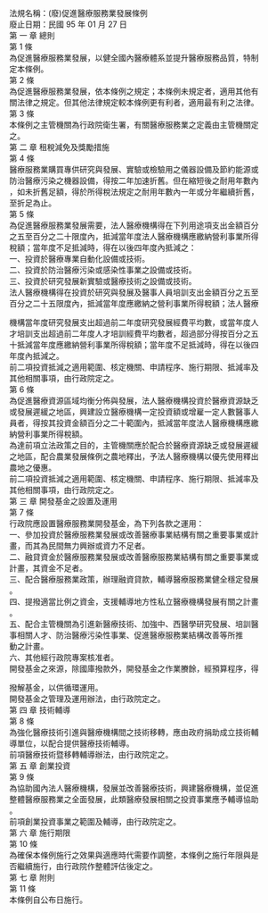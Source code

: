 法規名稱：(廢)促進醫療服務業發展條例  
廢止日期：民國 95 年 01 月 27 日  
第 一 章 總則  
第 1 條  
為促進醫療服務業發展，以健全國內醫療體系並提升醫療服務品質，特制  
定本條例。  
第 2 條  
為促進醫療服務業發展，依本條例之規定；本條例未規定者，適用其他有  
關法律之規定。但其他法律規定較本條例更有利者，適用最有利之法律。  
第 3 條  
本條例之主管機關為行政院衛生署，有關醫療服務業之定義由主管機關定  
之。  
第 二 章 租稅減免及獎勵措施  
第 4 條  
醫療服務業購買專供研究與發展、實驗或檢驗用之儀器設備及節約能源或  
防治醫療污染之機器設備，得按二年加速折舊。但在縮短後之耐用年數內  
，如未折舊足額，得於所得稅法規定之耐用年數內一年或分年繼續折舊，  
至折足為止。  
第 5 條  
為促進醫療服務業發展需要，法人醫療機構得在下列用途項支出金額百分  
之五至百分之二十限度內，抵減當年度法人醫療機構應繳納營利事業所得  
稅額；當年度不足抵減時，得在以後四年度內抵減之：  
一、投資於醫療專業自動化設備或技術。  
二、投資於防治醫療污染或感染性事業之設備或技術。  
三、投資於研究發展新實驗或醫療技術之設備或技術。  
法人醫療機構得在投資於研究與發展及醫事人員培訓支出金額百分之五至  
百分之二十五限度內，抵減當年度應繳納之營利事業所得稅額；法人醫療  


機構當年度研究發展支出超過前二年度研究發展經費平均數，或當年度人  
才培訓支出超過前二年度人才培訓經費平均數者，超過部分得按百分之五  
十抵減當年度應繳納營利事業所得稅額；當年度不足抵減時，得在以後四  
年度內抵減之。  
前二項投資抵減之適用範圍、核定機關、申請程序、施行期限、抵減率及  
其他相關事項，由行政院定之。  
第 6 條  
為促進醫療資源區域均衡分佈與發展，法人醫療機構投資於醫療資源缺乏  
或發展遲緩之地區，興建設立醫療機構一定投資額或增雇一定人數醫事人  
員者，得按其投資金額百分之二十範圍內，抵減當年度法人醫療機構應繳  
納營利事業所得稅額。  
為達前項立法政策之目的，主管機關應於配合於醫療資源缺乏或發展遲緩  
之地區，配合農業發展條例之農地釋出，予法人醫療機構以優先使用釋出  
農地之優惠。  
前二項投資抵減之適用範圍、核定機關、申請程序、施行期限、抵減率及  
其他相關事項，由行政院定之。  
第 三 章 開發基金之設置及運用  
第 7 條  
行政院應設置醫療服務業開發基金，為下列各款之運用：  
一、參加投資於醫療服務業發展或改善醫療事業結構有關之重要事業或計  
畫，而其為民間無力興辦或資力不足者。  
二、融貸資金於醫療服務業發展或改善醫療服務業結構有關之重要事業或  
計畫，其資金不足者。  
三、配合醫療服務業政策，辦理融資貸款，輔導醫療服務業健全穩定發展  
。  
四、提撥適當比例之資金，支援輔導地方性私立醫療機構發展有關之計畫  
。  
五、配合主管機關為引進新醫療技術、加強中、西醫學研究發展、培訓醫  
事相關人才、防治醫療污染性事業、促進醫療服務業結構改善等所推  
動之計畫。  
六、其他經行政院專案核准者。  
開發基金之來源，除國庫撥款外，開發基金之作業賸餘，經預算程序，得  


撥解基金，以供循環運用。  
開發基金之管理及運用辦法，由行政院定之。  
第 四 章 技術輔導  
第 8 條  
為強化醫療技術引進與醫療機構間之技術移轉，應由政府捐助成立技術輔  
導單位，以配合提供醫療技術輔導。  
前項醫療技術暨移轉輔導辦法，由行政院定之。  
第 五 章 創業投資  
第 9 條  
為協助國內法人醫療機構，發展並改善醫療技術，興建醫療機構，並促進  
整體醫療服務業之全面發展，此類醫療發展相關之投資事業應予輔導協助  
。  
前項創業投資事業之範圍及輔導，由行政院定之。  
第 六 章 施行期限  
第 10 條  
為確保本條例施行之效果與適應時代需要作調整，本條例之施行年限與是  
否繼續施行，由行政院作整體評估後定之。  
第 七 章 附則  
第 11 條  
本條例自公布日施行。  


